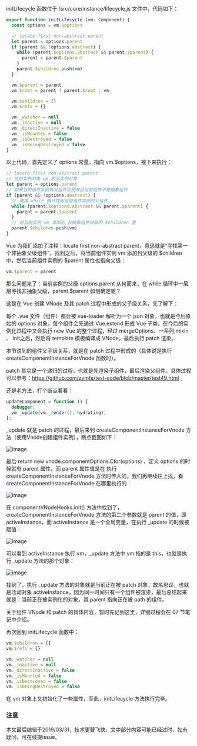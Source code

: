 initLifecycle 函数位于 /src/core/instance/lifecycle.js 文件中，代码如下：

``` javascript
export function initLifecycle (vm: Component) {
  const options = vm.$options

  // locate first non-abstract parent
  let parent = options.parent
  if (parent && !options.abstract) {
    while (parent.$options.abstract && parent.$parent) {
      parent = parent.$parent
    }
    parent.$children.push(vm)
  }

  vm.$parent = parent
  vm.$root = parent ? parent.$root : vm

  vm.$children = []
  vm.$refs = {}

  vm._watcher = null
  vm._inactive = null
  vm._directInactive = false
  vm._isMounted = false
  vm._isDestroyed = false
  vm._isBeingDestroyed = false
}
```

以上代码，首先定义了 options 常量，指向 vm.$options，接下来执行：

``` javascript
// locate first non-abstract parent
// 当前实例对象 vm 的父实例对象
let parent = options.parent
// 如果当前组件实例有父组件实例并且当前组件不是抽象组件
if (parent && !options.abstract) {
  // 使用 while 循环找到当前组件实例的父组件
  while (parent.$options.abstract && parent.$parent) {
    parent = parent.$parent
  }
  // 将当前实例 vm 添加到 非抽象组件父级的 $children 里
  parent.$children.push(vm)
}
```

Vue 为我们添加了注释：locate first non-abstract parent，意思就是“寻找第一个非抽象父级组件”，找到之后，将当前组件实例 vm 添加到父级的 $children 中，然后当前组件实例的 $parent 属性也指向父级：

``` javascript
vm.$parent = parent
```

那么问题来了：当前实例的父级 options.parent 从何而来，在 while 循环中一层层寻找非抽象父级，parent.$parent 如何确定呢？

这是在 Vue 创建 VNode 及其 patch 过程中形成的父子级关系，先了解下：

每个 .vue 文件（组件）都会被 vue-loader 解析为一个 json 对象，也就是今后原始的 options 对象，每个组件会先通过 Vue.extend 形成 Vue 子类，在今后的实例化过程中又会执行 new Vue 的整个过程，经过 mergeOptions、一系列 mixin 、 init之后，然后将 template 模板编译成 VNode，最后执行 patch 渲染。

本节说到的组件父子级关系，就是在 patch 过程中形成的（具体说是执行 createComponentInstanceForVnode 函数时）。

patch 其实是一个递归的过程，也就是先渲染子组件，最后渲染父组件。具体过程可以参考：https://github.com/zymfe/test-code/blob/master/test49.html 。

还是老方法，打个断点看看：

``` javascript
updateComponent = function () {
  debugger;
  vm._update(vm._render(), hydrating);
};
```
_update 就是 patch 的过程，最后来到 createComponentInstanceForVnode 方法（使用Vnode创建组件实例），断点截图如下：

![image](https://github.com/zymfe/into-vue/blob/master/examples/initLifecycle/1.jpg)

最后 return new vnode.componentOptions.Ctor(options) ，定义 options 的时候就有 parent 属性，而 parent 属性值是在 执行 createComponentInstanceForVnode 方法时传入的，我们再继续往上找，看 createComponentInstanceForVnode 在哪里执行的：

![image](https://github.com/zymfe/into-vue/blob/master/examples/initLifecycle/2.jpg)

在 componentVNodeHooks.init() 方法中找到了，createComponentInstanceForVnode 方法的第二个参数就是 parent 的值，即 activeInstance，而 activeInstance 是一个全局变量，在执行 _update 的时候被赋值：

![image](https://github.com/zymfe/into-vue/blob/master/examples/initLifecycle/3.jpg)

可以看到 activeInstance 执行 vm，_update 方法中 vm 指的是 this，也就是执行 _update 方法的那个对象：

![image](https://github.com/zymfe/into-vue/blob/master/examples/initLifecycle/4.jpg)

找到了，执行 _update 方法的对象就是当前正在被 patch 对象，故名思议，也就是活动对象 activeInstance，因为同一时间只有一个组件被渲染，最后总结起来就是：当前正在被实例化的对象，其 parent 指向正在被 path 的组件。

关于组件 VNode 和 patch 的具体内容，暂时先记到这里，详细过程会在 07 节笔记中介绍。

再次回到 initLifecycle 函数中：

``` javascript
vm.$children = []
vm.$refs = {}

vm._watcher = null
vm._inactive = null
vm._directInactive = false
vm._isMounted = false
vm._isDestroyed = false
vm._isBeingDestroyed = false
```

在 vm 对象上又初始化了一些属性，至此，initLifecycle 方法执行完毕。

### 注意
本文最后编辑于2019/03/31，技术更替飞快，文中部分内容可能已经过时，如有疑问，可在线提issue。